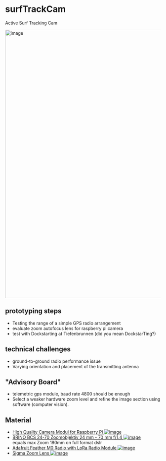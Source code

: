 # surfTrackCam
Active Surf Tracking Cam

<img width="865" alt="image" src="https://user-images.githubusercontent.com/16016898/112152294-6d722900-8be2-11eb-94b0-1fde06a003d8.png">

## prototyping steps
* Testing the range of a simple GPS radio arrangement
* evaluate zoom autofocus lens for raspberry pi camera
* test with Dockstarting at Tiefenbrunnen (did you mean DockstarTing?)

## technical challenges
* ground-to-ground radio performance issue
* Varying orientation and placement of the transmitting antenna

## "Advisory Board"
* telemetric gps module, baud rate 4800 should be enough
* Select a weaker hardware zoom level and refine the image section using software (computer vision). 

## Material
* [High Quality Camera Modul for Raspberry Pi ![image](https://user-images.githubusercontent.com/16016898/112148138-cd1a0580-8bdd-11eb-9907-bc8203195be1.png)](https://www.digitec.ch/de/s1/product/raspberry-pi-high-quality-camera-kamera-elektronikmodul-13191763?gclid=Cj0KCQjwo-aCBhC-ARIsAAkNQiujtdPbio0qud9089mpL3Ui47l5W1McYL0u9lTtFpYrHzYYL1r8IlkaApLJEALw_wcB&gclsrc=aw.ds#gallery-open)
* [BRINO BCS 24-70 Zoomobjektiv 24 mm - 70 mm f/1.4 ![image](https://user-images.githubusercontent.com/16016898/112147812-68f74180-8bdd-11eb-92c5-bc963cc0ea50.png)](https://www.microspot.ch/de/foto-video/objektive/objektive--c322000/brino-bcs-24-70-zoomobjektiv-24-mm-70-mm-f-1-4--p0000908053?gclid=Cj0KCQjwo-aCBhC-ARIsAAkNQiuvAM4HwBbRAE4Ajw1Sbz7mMsQlhC_nQQmqOp2kGuwVe_PXtkanH40aAoQIEALw_wcB&gclsrc=aw.ds)<br>
   equals max Zoom 180mm on full format dslr
* [Adafruit Feather M0 Radio with LoRa Radio Module ![image](https://user-images.githubusercontent.com/16016898/112147363-e66e8200-8bdc-11eb-952c-9aca3a8e7f7b.jpeg)](https://learn.adafruit.com/adafruit-feather-m0-radio-with-lora-radio-module/overview)
* [Sigma Zoom Lens ![image](https://user-images.githubusercontent.com/16016898/112201434-8a255580-8c10-11eb-9859-fe84ea666be5.jpeg)](https://www.digitec.ch/en/s1/product/sigma-18-300mm-dc-macro-os-hsm-c-canon-ef-s-lenses-2761357?gclid=EAIaIQobChMIgYaDm4jH7wIVg4bVCh2O6QHkEAQYASABEgIt_PD_BwE&gclsrc=aw.ds)
